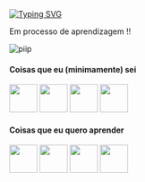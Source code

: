 <div id="header" align="center">
  
</div>
<a href="https://git.io/typing-svg"><img src="https://readme-typing-svg.herokuapp.com?font=Fira+Code&size=35&pause=500&color=F79DCB&width=435&lines=%E3%81%93%E3%82%93%E3%81%AB%E3%81%A1%E3%81%AF%E3%80%81%E3%83%9E%E3%83%AA%E3%82%A2%E3%81%A7%E3%81%99%EF%BC%81;dreams+come+true+!!;Eu+amo+a+my+melody" alt="Typing SVG" /></a>

<p>Em processo de aprendizagem !!</p>

<img align="center" alt="piip" src="https://media.discordapp.net/attachments/1073089561137258546/1144762487934308382/21d1e2f4d18a68a583ffec6246a04b44.gif"> </a>

#### Coisas que eu (minimamente) sei
<img src="https://cdn.jsdelivr.net/gh/devicons/devicon/icons/html5/html5-original.svg"  width="50" height="50" /> </a>
<img src="https://cdn.jsdelivr.net/gh/devicons/devicon/icons/css3/css3-original.svg"  width="50" height="50"/> </a>
<img src="https://cdn.jsdelivr.net/gh/devicons/devicon/icons/cplusplus/cplusplus-original.svg"  width="50" height="50"/> </a>
<img src="https://cdn.jsdelivr.net/gh/devicons/devicon/icons/photoshop/photoshop-plain.svg"  width="50" height="50" /> </a>


#### Coisas que eu quero aprender   
    
<img src="https://cdn.jsdelivr.net/gh/devicons/devicon/icons/javascript/javascript-original.svg"  width="50" height="50"/></a>
<img src="https://cdn.jsdelivr.net/gh/devicons/devicon/icons/python/python-original.svg"  width="50" height="50"/></a> 
<img src="https://cdn.jsdelivr.net/gh/devicons/devicon/icons/csharp/csharp-original.svg"  width="50" height="50"/></a>
<img src="https://cdn.jsdelivr.net/gh/devicons/devicon/icons/go/go-original-wordmark.svg"  width="50" height="50"/> </a>  
        

          
          
